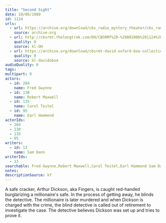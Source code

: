 ```yaml
---
title: "Second Sight"
date: 10/06/1980
id: 1124
urls: 
  - url: https://archive.org/download/cbs_radio_mystery_theater/cbs_radio_mystery_theater-1101-1150.zip/cbs_radio_mystery_theater-1101-1150%2Fcbsrmt_1124_second_sight.mp3
    source: archive-org
  - url: http://cbsrmt.thelongtrek.com/DH/CBSRMT%20-%20801006%201124%20Second%20Sight_dh.mp3
    quality: 0
    source: kl-DH
  - url: https://archive.org/download/cbsrmt-david-oxford-boa-collection/CBSRMT-801006-1124-Second-Sight-(32-22)-[2007]-{BoA}.mp3
    quality: 0
    source: kl-davidoboa
audioQuality: 0
tags: 
multipart: 0
actors:  
  - id: 204
    name: Fred Gwynne  
  - id: 130
    name: Robert Maxwell  
  - id: 135
    name: Carol Teitel  
  - id: 95
    name: Earl Hammond
actorIds:  
  - 204  
  - 130  
  - 135  
  - 95
writers:  
  - id: 13
    name: Sam Dann
writerIds:  
  - 13
searchable: Fred Gwynne,Robert Maxwell,Carol Teitel,Earl Hammond Sam Dann
notes: 
descriptionSource: kf
---
```

A safe cracker, Arthur Dickson, aka Fingers, is caught red-handed burglarizing a millionaire's safe. In the process of getting away, he blinds the detective. The millionaire is later murdered and when Dickson is charged with the crime, the blind detective is called out of retirement to investigate the case. The detective believes Dickson was set up and tries to prove it.